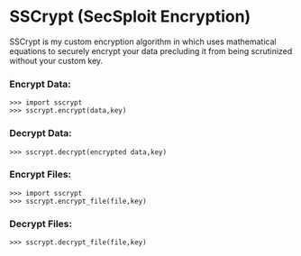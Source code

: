 # SSCrypt (SecSploit Encryption)
SSCrypt is my custom encryption algorithm in which uses mathematical equations to securely encrypt your data precluding it from being scrutinized without your custom key.

### Encrypt Data:
```
>>> import sscrypt
>>> sscrypt.encrypt(data,key)
```
### Decrypt Data:
```
>>> sscrypt.decrypt(encrypted data,key)
```
### Encrypt Files:
```
>>> import sscrypt
>>> sscrypt.encrypt_file(file,key)
```
### Decrypt Files:
```
>>> sscrypt.decrypt_file(file,key)
```
